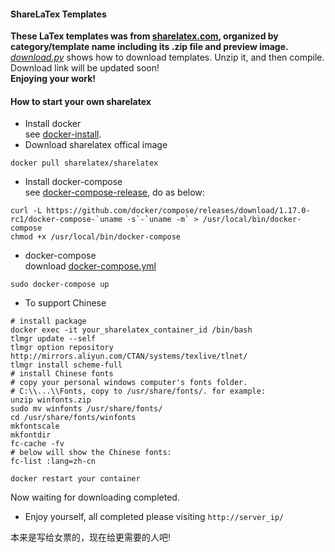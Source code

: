#### ShareLaTex Templates
**These LaTex templates was from [sharelatex.com](https://www.sharelatex.com), organized by category/template name including its .zip file and preview image.**   
*[download.py](./download.py)* shows how to download templates. Unzip it, and then compile.   
Download link will be updated soon!   
**Enjoying your work!**

#### How to start your own sharelatex
* Install docker    
  see [docker-install](https://github.com/docker/docker-install).
* Download sharelatex offical image 
```shell
docker pull sharelatex/sharelatex
```
* Install docker-compose    
  see [docker-compose-release](https://github.com/docker/compose/releases), do as below:
```shell
curl -L https://github.com/docker/compose/releases/download/1.17.0-rc1/docker-compose-`uname -s`-`uname -m` > /usr/local/bin/docker-compose
chmod +x /usr/local/bin/docker-compose
```

* docker-compose    
  download [docker-compose.yml](https://github.com/sharelatex/sharelatex/blob/master/docker-compose.yml) 
```
sudo docker-compose up
```

* To support Chinese
```
# install package
docker exec -it your_sharelatex_container_id /bin/bash
tlmgr update --self
tlmgr option repository http://mirrors.aliyun.com/CTAN/systems/texlive/tlnet/
tlmgr install scheme-full
# install Chinese fonts
# copy your personal windows computer's fonts folder.
# C:\\...\\Fonts, copy to /usr/share/fonts/. for example:
unzip winfonts.zip
sudo mv winfonts /usr/share/fonts/
cd /usr/share/fonts/winfonts
mkfontscale
mkfontdir
fc-cache -fv 
# below will show the Chinese fonts:
fc-list :lang=zh-cn 
```
```docker restart your container``` 

Now waiting for downloading completed.

* Enjoy yourself, all completed please visiting `http://server_ip/`

本来是写给女票的，现在给更需要的人吧!
  ​
